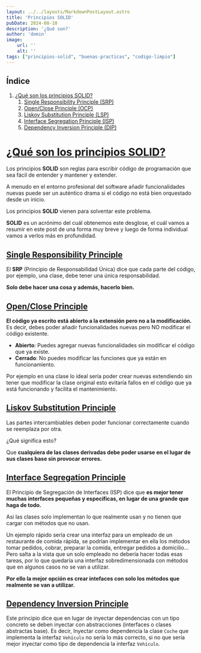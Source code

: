 ```yaml
---
layout: ../../layouts/MarkdownPostLayout.astro
title: 'Principios SOLID'
pubDate: 2024-08-10
description: '¿Qué son?'
author: 'domin'
image:
    url: ''
    alt: ''
tags: ["principios-solid", "buenas-practicas", "codigo-limpio"]
---
```


<div class="p-4 mb-4 text-sm text-blue-900 rounded-lg bg-blue-50 dark:bg-gray-900 dark:text-blue-400" role="alert">
    <div class="pl-4">
        <h2 class="text-2xl font-bold mb-4">Índice</h2>
        <ol class="list-decimal ml-6 space-y-2">
            <li>
                <a href="#qué-son-los-principios-solid" class="text-blue-600 hover:text-blue-800">
                    ¿Qué son los principios SOLID?
                </a>
                <ol class="list-decimal ml-6 space-y-2">
                    <li>
                        <a href="#single-responsibility-principle" class="text-blue-600 hover:text-blue-800">
                            Single Responsibility Principle (SRP)
                        </a>
                    </li>
                    <li>
                        <a href="#openclose-principle" class="text-blue-600 hover:text-blue-800">
                            Open/Close Principle (OCP)
                        </a>
                    </li>
                    <li>
                        <a href="#liskov-substitution-principle" class="text-blue-600 hover:text-blue-800">
                            Liskov Substitution Principle (LSP)
                        </a>
                    </li>
                    <li>
                        <a href="#interface-segregation-principle" class="text-blue-600 hover:text-blue-800">
                            Interface Segregation Principle (ISP)
                        </a>
                    </li>
                    <li>
                        <a href="#dependency-inversion-principle" class="text-blue-600 hover:text-blue-800">
                            Dependency Inversion Principle (DIP)
                        </a>
                    </li>
                </ol>
            </li>
        </ol>
    </div>
</div>

# [¿Qué son los principios SOLID?](#qué-son-los-principios-solid)
Los principios **SOLID** son reglas para escribir código de programación que sea fácil de entender y mantener y extender.

A menudo en el entorno profesional del software añadir funcionalidades nuevas puede ser un auténtico drama si el código no está bien orquestado desde un inicio.

Los principios **SOLID** vienen para solventar este problema.

**SOLID** es un acrónimo del cuál obtenemos este desglose, el cuál vamos a resumir en este post de una forma muy breve y luego de forma individual vamos a verlos más en profundidad.

## [Single Responsibility Principle](#single-responsibility-principle)
El **SRP** (Principio de Responsabilidad Única) dice que cada parte del código, por ejemplo, una clase, debe tener una única responsabilidad.

**Solo debe hacer una cosa y además, hacerlo bien.**

## [Open/Close Principle](#open-close-principle)
**El código ya escrito está abierto a la extensión pero no a la modificación.**
Es decir, debes poder añadir funcionalidades nuevas pero NO modificar el código existente.
- **Abierto**: Puedes agregar nuevas funcionalidades sin modificar el código que ya existe.
- **Cerrado**: No puedes modificar las funciones que ya están en funcionamiento.

Por ejemplo en una clase lo ideal sería poder crear nuevas extendiendo sin tener que modificar la clase original esto evitaría fallos en el código que ya está funcionando y facilita el mantenimiento.

## [Liskov Substitution Principle](#liskov-substitution-principle)
Las partes intercambiables deben poder funcionar correctamente cuando se reemplaza por otra.

¿Qué significa esto?

Que **cualquiera de las clases derivadas debe poder usarse en el lugar de sus clases base sin provocar errores.**

## [Interface Segregation Principle](#interface-segregation-principle)
El Principio de Segregación de Interfaces (ISP) dice que **es mejor tener muchas interfaces pequeñas y específicas, en lugar de una grande que haga de todo.**

Así las clases solo implementan lo que realmente usan y no tienen que cargar con métodos que no usan. 

Un ejemplo rápido sería crear una interfaz para un empleado de un restaurante de comida rápida, se podrían implementar en ella los métodos tomar pedidos, cobrar, preparar la comida, entregar pedidos a domicilio...
Pero salta a la vista que un solo empleado no debería hacer todas esas tareas, por lo que quedaría una interfaz sobredimensionada con métodos que en algunos casos no se van a utilizar.

**Por ello la mejor opción es crear intefaces con solo los métodos que realmente se van a utilizar.**

## [Dependency Inversion Principle](#dependency-inversion-principle)
Este principio dice que en lugar de inyectar dependencias con un tipo concreto se deben inyectar con abstracciones (interfaces o clases abstractas base).
Es decir, Inyectar como dependencia la clase `Coche` que implementa la interfaz `Vehículo` no sería lo más correcto, si no que sería mejor inyectar como tipo de dependencia la interfaz `Vehículo`.